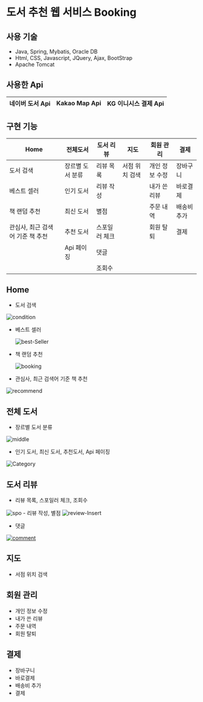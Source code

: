 # 도서 추천 웹 서비스 Booking

## 사용 기술 
- Java, Spring, Mybatis, Oracle DB
- Html, CSS, Javascript, JQuery, Ajax, BootStrap
- Apache Tomcat
 
## 사용한 Api
 네이버 도서 Api | Kakao Map Api | KG 이니시스 결제 Api
 ----------- | -------------- | -------------

## 구현 기능
Home | 전체도서 | 도서 리뷰 | 지도 | 회원 관리 | 결제
-- | - | - | - | - | -
도서 검색 | 장르별 도서 분류 | 리뷰 목록 | 서점 위치 검색 | 개인 정보 수정 | 장바구니
베스트 셀러 | 인기 도서 | 리뷰 작성 | | 내가 쓴 리뷰 | 바로결제
책 랜덤 추천 | 최신 도서 | 별점 | | 주문 내역 | 배송비 추가
관심사, 최근 검색어 기준 책 추천 | 추천 도서 | 스포일러 체크 | | 회원 탈퇴 | 결제
| |Api 페이징 | 댓글 | |
| | | 조회수 | |

## Home
- 도서 검색

<img src="https://i.ibb.co/NCNJ8F5/condition.png" alt="condition" border="0">

- 베스트 셀러 

  <img src="https://i.ibb.co/2K2W4jj/best-Seller.png" alt="best-Seller" border="0"> 
  
- 책 랜덤 추천

  <img src="https://i.ibb.co/JyLK5T0/booking.png" alt="booking" border="0">
- 관심사, 최근 검색어 기준 책 추천

<img src="https://i.ibb.co/tJQ23jd/recommend.png" alt="recommend" border="0">

## 전체 도서
- 장르별 도서 분류

<img src="https://i.ibb.co/NV7vCxQ/middle.png" alt="middle" border="0">

- 인기 도서, 최신 도서, 추천도서, Api 페이징

<img src="https://i.ibb.co/wrwt0S8/Category.png" alt="Category" border="0">

## 도서 리뷰
- 리뷰 목록, 스포일러 체크, 조회수

<img src="https://i.ibb.co/2cDCgZ3/spo.png" alt="spo" border="0">
- 리뷰 작성, 별점

<img src="https://i.ibb.co/G90WcN6/review-Insert.png" alt="review-Insert" border="0">

- 댓글 

<a href="https://ibb.co/dGNzcCn"><img src="https://i.ibb.co/86ySBvF/comment.png" alt="comment" border="0"></a>

## 지도
- 서점 위치 검색

## 회원 관리
- 개인 정보 수정
- 내가 쓴 리뷰
- 주문 내역
- 회원 탈퇴

## 결제
- 장바구니
- 바로결제
- 배송비 추가
- 결제
